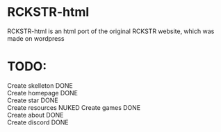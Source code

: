 # RCKSTR-html
RCKSTR-html is an html port of the original RCKSTR website, which was made on wordpress   

# TODO: 


Create skelleton DONE  
Create homepage  DONE     
Create star      DONE   
Create resources NUKED 
Create games     DONE  
Create about     DONE  
Create discord   DONE   
